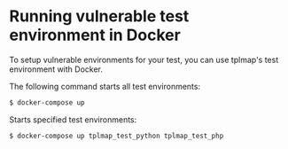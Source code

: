 # Running vulnerable test environment in Docker

To setup vulnerable environments for your test, you can use tplmap's test environment with Docker.

The following command starts all test environments:

```sh
$ docker-compose up
```

Starts specified test environments:

```sh
$ docker-compose up tplmap_test_python tplmap_test_php
```

